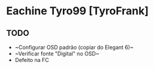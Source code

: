 # Eachine Tyro99 [TyroFrank]

## TODO

- ~Configurar OSD padrão (copiar do Elegant 6)~
- ~Verificar fonte "Digital" no OSD~
- Defeito na FC
